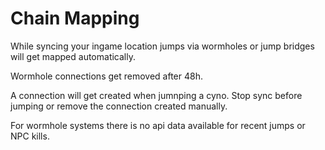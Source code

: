 # Chain Mapping

While syncing your ingame location jumps via wormholes or jump bridges will get mapped automatically.

Wormhole connections get removed after 48h.

A connection will get created when jumnping a cyno. Stop sync before jumping or remove the connection created manually.

For wormhole systems there is no api data available for recent jumps or NPC kills.
<!--stackedit_data:
eyJoaXN0b3J5IjpbOTExMDMxODg3LDE2MzcxODQ5MCw2NzA3MT
k1NTEsLTQ1Nzc4MTMxLC0zMzI0NDcyOTddfQ==
-->